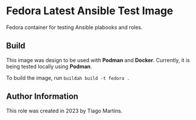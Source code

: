 # Fedora Latest Ansible Test Image

Fedora container for testing Ansible plabooks and roles.

## Build

This image was design to be used with **Podman** and **Docker**. Currently, it
is being tested locally using **Podman**.

To build the image, run `buildah build -t fedora .`

## Author Information

This role was created in 2023 by Tiago Martins.
